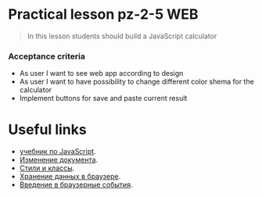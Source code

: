 # Practical lesson pz-2-5 WEB
> In this lesson students should build a JavaScript calculator

### Acceptance criteria 
*  As user I want to see web app according to design
*  As user I want to have possibility to change different color shema for the calculator
*  Implement buttons for save and paste current result

# Useful links
* [учебник по JavaScript](https://learn.javascript.ru/).
* [Изменение документа](https://learn.javascript.ru/modifying-document).
* [Стили и классы](https://learn.javascript.ru/styles-and-classes).
* [Хранение данных в браузере](https://learn.javascript.ru/data-storage).
* [Введение в браузерные события](https://learn.javascript.ru/introduction-browser-events).
